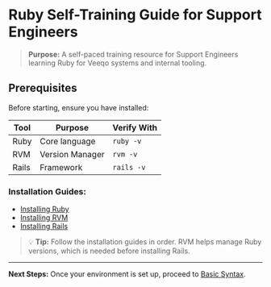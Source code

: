 # Ruby Self-Training Guide for Support Engineers

> **Purpose:** A self-paced training resource for Support Engineers learning Ruby for Veeqo systems and internal tooling.

## Prerequisites

Before starting, ensure you have installed:

| Tool | Purpose | Verify With |
|------|---------|------------|
| Ruby | Core language | `ruby -v` |
| RVM | Version Manager | `rvm -v` |
| Rails | Framework | `rails -v` |

### Installation Guides:
- [Installing Ruby](https://www.ruby-lang.org/en/documentation/installation/)
- [Installing RVM](https://rvm.io/rvm/install)
- [Installing Rails](https://guides.rubyonrails.org/getting_started.html#creating-a-new-rails-project)

> 💡 **Tip:** Follow the installation guides in order. RVM helps manage Ruby versions, which is needed before installing Rails.

---

**Next Steps:** Once your environment is set up, proceed to [Basic Syntax](./1_BasicSyntax/).
